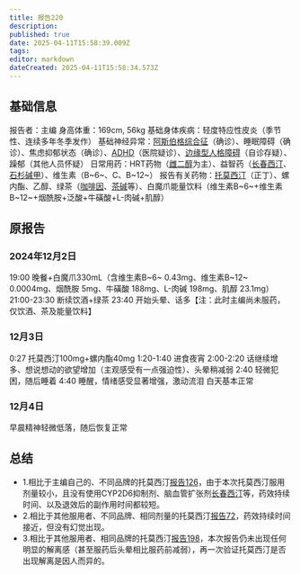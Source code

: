 ```yaml
---
title: 报告220
description: 
published: true
date: 2025-04-11T15:58:39.009Z
tags: 
editor: markdown
dateCreated: 2025-04-11T15:58:34.573Z
---
```


## 基础信息
报告者：主编
身高体重：169cm, 56kg
基础身体疾病：轻度特应性皮炎（季节性、连续多年冬季发作）
基础神经异常：[阿斯伯格综合征](/psychiatry/ASD)（确诊）、睡眠障碍（确诊）、焦虑抑郁状态（确诊）、[ADHD](/psychiatry/ADHD)（医院疑诊）、[边缘型人格障碍](/psychiatry/边缘型人格障碍（BPD）)（自诊存疑）、躁郁（其他人员怀疑）
日常用药：HRT药物（[雌二醇](/drug/E2)为主）、益智药（[长春西汀](/drug/长春西汀)、[石杉碱甲](/drug/ChEI)）、维生素（B~6~、C、B~12~）
报告有关药物：[托莫西汀](/drug/ATX)（正丁）、螺内酯、乙醇、绿茶（[咖啡因](/drug/白兔Bron)、[茶碱](/drug/茶碱类药物)等）、白魔爪能量饮料（维生素B~6~+维生素B~12~+烟酰胺+泛酸+牛磺酸+L-肉碱+肌醇）

## 原报告
### 2024年12月2日
19:00 晚餐+白魔爪330mL（含维生素B~6~ 0.43mg、维生素B~12~ 0.0004mg、烟酰胺 5mg、牛磺酸 188mg、L-肉碱 198mg、肌醇 23.1mg）
21:00-23:30 断续饮酒+绿茶
23:40 开始头晕、话多【注：此时主编尚未服药，仅饮酒、茶及能量饮料】
### 12月3日
0:27 托莫西汀100mg+螺内酯40mg
1:20-1:40 进食夜宵
2:00-2:20 话继续增多、想说想动的欲望增加（主观感受有一点强迫性）、头晕稍减弱
2:40 轻微犯困，随后睡着
4:40 睡醒，情绪感受显著增强，激动流泪
白天基本正常
### 12月4日
早晨精神轻微低落，随后恢复正常

## 总结
- 1.相比于主编自己的、不同品牌的托莫西汀[报告126](/report/RP126)，由于本次托莫西汀服用剂量较小，且没有使用CYP2D6抑制剂、脑血管扩张剂[长春西汀](/drug/长春西汀)等，药效持续时间、以及退效后的副作用时间都较短。
- 2.相比于其他服用者、不同品牌、相同剂量的托莫西汀[报告72](/report/RP072)，药效持续时间接近，但没有幻觉出现。
- 3.相比于其他服用者、相同品牌的托莫西汀[报告198](/report/RP198)，本次报告仍未出现任何明显的解离感（甚至服药后头晕相比服药前减弱），再一次验证托莫西汀是否出现解离是因人而异的。